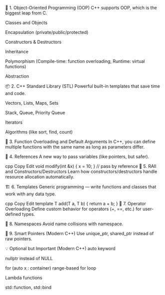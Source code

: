 🧱 1. Object-Oriented Programming (OOP)
C++ supports OOP, which is the biggest leap from C.

Classes and Objects

Encapsulation (private/public/protected)

Constructors & Destructors

Inheritance

Polymorphism (Compile-time: function overloading, Runtime: virtual functions)

Abstraction

📦 2. C++ Standard Library (STL)
Powerful built-in templates that save time and code.

Vectors, Lists, Maps, Sets

Stack, Queue, Priority Queue

Iterators

Algorithms (like sort, find, count)

🧠 3. Function Overloading and Default Arguments
In C++, you can define multiple functions with the same name as long as parameters differ.

📄 4. References
A new way to pass variables (like pointers, but safer).

cpp
Copy
Edit
void modify(int &x) { x = 10; } // pass by reference
🧹 5. RAII and Constructors/Destructors
Learn how constructors/destructors handle resource allocation automatically.

🏗️ 6. Templates
Generic programming — write functions and classes that work with any data type.

cpp
Copy
Edit
template<typename T>
T add(T a, T b) { return a + b; }
🧰 7. Operator Overloading
Define custom behavior for operators (+, ==, etc.) for user-defined types.

🔁 8. Namespaces
Avoid name collisions with namespace.

🧼 9. Smart Pointers (Modern C++)
Use unique_ptr, shared_ptr instead of raw pointers.

💡 Optional but Important (Modern C++)
auto keyword

nullptr instead of NULL

for (auto x : container) range-based for loop

Lambda functions

std::function, std::bind